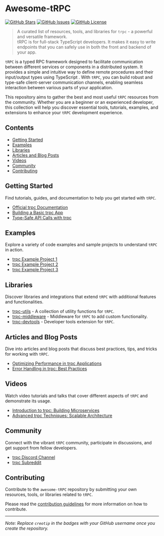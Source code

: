 # Awesome-tRPC

[![GitHub Stars](https://img.shields.io/github/stars/creotip/awesome-trpc.svg)](https://github.com/creotip/awesome-trpc/stargazers)
[![GitHub Issues](https://img.shields.io/github/issues/creotip/awesome-trpc.svg)](https://github.com/creotip/awesome-trpc/issues)
[![GitHub License](https://img.shields.io/github/license/creotip/awesome-trpc.svg)](https://github.com/creotip/awesome-trpc/blob/main/LICENSE)

> A curated list of resources, tools, and libraries for `trpc` - a powerful and versatile framework.   
> tRPC is for full-stack TypeScript developers. It makes it easy to write endpoints that you can safely use in both the front and backend of your app.

`tRPC` is a typed RPC framework designed to facilitate communication between different services or components in a distributed system. It provides a simple and intuitive way to define remote procedures and their input/output types using TypeScript . With `tRPC`, you can build robust and type-safe client-server communication channels, enabling seamless interaction between various parts of your application.

This repository aims to gather the best and most useful `tRPC` resources from the community. Whether you are a beginner or an experienced developer, this collection will help you discover essential tools, tutorials, examples, and extensions to enhance your `tRPC` development experience.

## Contents

- [Getting Started](#getting-started)
- [Examples](#examples)
- [Libraries](#libraries)
- [Articles and Blog Posts](#articles-and-blog-posts)
- [Videos](#videos)
- [Community](#community)
- [Contributing](#contributing)

## Getting Started

Find tutorials, guides, and documentation to help you get started with `tRPC`.

- [Official trpc Documentation](https://trpc.io/docs/getting-started)
- [Building a Basic trpc App](https://dev.to/username/building-a-basic-trpc-app-1234)
- [Type-Safe API Calls with trpc](https://blog.example.com/type-safe-api-calls-with-trpc)

## Examples

Explore a variety of code examples and sample projects to understand `tRPC` in action.

- [trpc Example Project 1](https://github.com/username/trpc-example-1)
- [trpc Example Project 2](https://github.com/username/trpc-example-2)
- [trpc Example Project 3](https://github.com/username/trpc-example-3)

## Libraries

Discover libraries and integrations that extend `tRPC` with additional features and functionalities.

- [trpc-utils](https://github.com/username/trpc-utils) - A collection of utility functions for `tRPC`.
- [trpc-middleware](https://github.com/username/trpc-middleware) - Middleware for `tRPC` to add custom functionality.
- [trpc-devtools](https://github.com/username/trpc-devtools) - Developer tools extension for `tRPC`.

## Articles and Blog Posts

Dive into articles and blog posts that discuss best practices, tips, and tricks for working with `tRPC`.

- [Optimizing Performance in trpc Applications](https://blog.example.com/optimizing-performance-in-trpc-apps)
- [Error Handling in trpc: Best Practices](https://dev.to/username/error-handling-in-trpc-best-practices)

## Videos

Watch video tutorials and talks that cover different aspects of `tRPC` and demonstrate its usage.

- [Introduction to trpc: Building Microservices](https://www.youtube.com/watch?v=12345)
- [Advanced trpc Techniques: Scalable Architecture](https://www.youtube.com/watch?v=67890)

## Community

Connect with the vibrant `tRPC` community, participate in discussions, and get support from fellow developers.

- [trpc Discord Channel](https://discord.gg/trpc)
- [trpc Subreddit](https://www.reddit.com/r/trpc)

## Contributing

Contribute to the `awesome-tRPC` repository by submitting your own resources, tools, or libraries related to `tRPC`.

Please read the [contribution guidelines](CONTRIBUTING.md) for more information on how to contribute.

---

*Note: Replace `creotip` in the badges with your GitHub username once you create the repository.*
